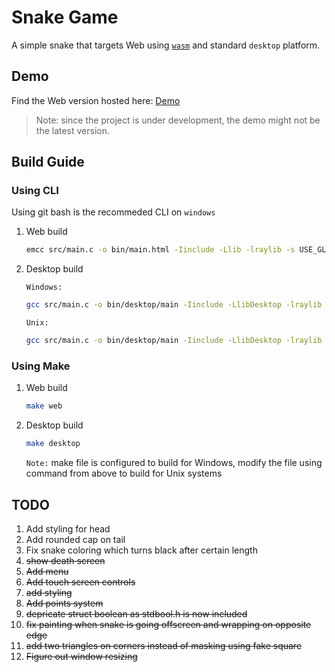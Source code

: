 # Snake Game
A simple snake that targets Web using [`wasm`](https://webassembly.org/) and standard `desktop` platform. 

## Demo
Find the Web version hosted here: [Demo](https://www.students.cs.ubc.ca/~aghadia/trialWasm/main.html)
> Note: since the project is under development, the demo might not be the latest version.
## Build Guide

### Using CLI
Using git bash is the recommeded CLI on `windows`

1) Web build
    ```BASH
    emcc src/main.c -o bin/main.html -Iinclude -Llib -lraylib -s USE_GLFW=3 -s WASM=1 -s FULL_ES2=1 -s ALLOW_MEMORY_GROWTH=1 -s ASYNCIFY
    ```

1) Desktop build
    
    `Windows:`
    ```BASH
    gcc src/main.c -o bin/desktop/main -Iinclude -LlibDesktop -lraylib -lopengl32 -lgdi32 -lwinmm
    ```

    `Unix:`
    ```BASH
    gcc src/main.c -o bin/desktop/main -Iinclude -LlibDesktop -lraylib -lm -lpthread -ldl -lrt -lX11
    ```

### Using Make
1) Web build
    ```BASH
    make web
    ```
1) Desktop build
    ```BASH
    make desktop
    ```
    `Note:` make file is configured to build for Windows, modify the file using command from above to build for Unix systems

## TODO
1) Add styling for head
1) Add rounded cap on tail
1) Fix snake coloring which turns black after certain length
1) ~~show death screen~~
1) ~~Add menu~~
1) ~~Add touch screen controls~~
1) ~~add styling~~
1) ~~Add points system~~
1) ~~depricate struct boolean as stdbool.h is now included~~
1) ~~fix painting when snake is going offscreen and wrapping on opposite edge~~
1) ~~add two triangles on corners instead of masking using fake square~~
1) ~~Figure out window resizing~~
